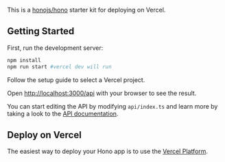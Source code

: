 This is a [honojs/hono](https://hono.dev/) starter kit for deploying on Vercel.

## Getting Started

First, run the development server:

```bash
npm install
npm run start #vercel dev will run
```

Follow the setup guide to select a Vercel project.

Open [http://localhost:3000/api](http://localhost:3000/api) with your browser to see the result.

You can start editing the API by modifying `api/index.ts` and learn more by taking a look to the [API documentation](https://hono.dev/api/hono).

## Deploy on Vercel

The easiest way to deploy your Hono app is to use the [Vercel Platform](https://vercel.com/templates?search=hono).
